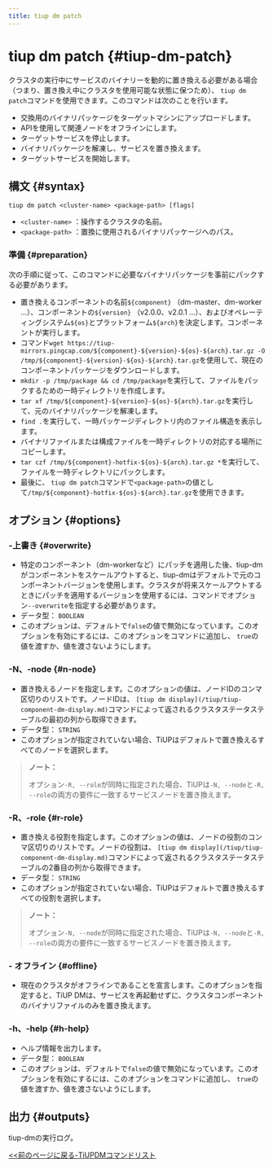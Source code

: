 ```yaml
---
title: tiup dm patch
---
```


# tiup dm patch {#tiup-dm-patch}

クラスタの実行中にサービスのバイナリーを動的に置き換える必要がある場合（つまり、置き換え中にクラスタを使用可能な状態に保つため）、 `tiup dm patch`コマンドを使用できます。このコマンドは次のことを行います。

-   交換用のバイナリパッケージをターゲットマシンにアップロードします。
-   APIを使用して関連ノードをオフラインにします。
-   ターゲットサービスを停止します。
-   バイナリパッケージを解凍し、サービスを置き換えます。
-   ターゲットサービスを開始します。

## 構文 {#syntax}

```shell
tiup dm patch <cluster-name> <package-path> [flags]
```

-   `<cluster-name>` ：操作するクラスタの名前。
-   `<package-path>` ：置換に使用されるバイナリパッケージへのパス。

### 準備 {#preparation}

次の手順に従って、このコマンドに必要なバイナリパッケージを事前にパックする必要があります。

-   置き換えるコンポーネントの名前`${component}` （dm-master、dm-worker ...）、コンポーネントの`${version}` （v2.0.0、v2.0.1 ...）、およびオペレーティングシステム`${os}`とプラットフォーム`${arch}`を決定します。コンポーネントが実行します。
-   コマンド`wget https://tiup-mirrors.pingcap.com/${component}-${version}-${os}-${arch}.tar.gz -O /tmp/${component}-${version}-${os}-${arch}.tar.gz`を使用して、現在のコンポーネントパッケージをダウンロードします。
-   `mkdir -p /tmp/package && cd /tmp/package`を実行して、ファイルをパックするための一時ディレクトリを作成します。
-   `tar xf /tmp/${component}-${version}-${os}-${arch}.tar.gz`を実行して、元のバイナリパッケージを解凍します。
-   `find .`を実行して、一時パッケージディレクトリ内のファイル構造を表示します。
-   バイナリファイルまたは構成ファイルを一時ディレクトリの対応する場所にコピーします。
-   `tar czf /tmp/${component}-hotfix-${os}-${arch}.tar.gz *`を実行して、ファイルを一時ディレクトリにパックします。
-   最後に、 `tiup dm patch`コマンドで`<package-path>`の値として`/tmp/${component}-hotfix-${os}-${arch}.tar.gz`を使用できます。

## オプション {#options}

### -上書き {#overwrite}

-   特定のコンポーネント（dm-workerなど）にパッチを適用した後、tiup-dmがコンポーネントをスケールアウトすると、tiup-dmはデフォルトで元のコンポーネントバージョンを使用します。クラスタが将来スケールアウトするときにパッチを適用するバージョンを使用するには、コマンドでオプション`--overwrite`を指定する必要があります。
-   データ型： `BOOLEAN`
-   このオプションは、デフォルトで`false`の値で無効になっています。このオプションを有効にするには、このオプションをコマンドに追加し、 `true`の値を渡すか、値を渡さないようにします。

### -N、-node {#n-node}

-   置き換えるノードを指定します。このオプションの値は、ノードIDのコンマ区切りのリストです。ノードIDは、 `[tiup dm display](/tiup/tiup-component-dm-display.md)`コマンドによって返されるクラスタステータステーブルの最初の列から取得できます。
-   データ型： `STRING`
-   このオプションが指定されていない場合、TiUPはデフォルトで置き換えるすべてのノードを選択します。

> **ノート：**
>
> オプション`-R, --role`が同時に指定された場合、TiUPは`-N, --node`と`-R, --role`の両方の要件に一致するサービスノードを置き換えます。

### -R、-role {#r-role}

-   置き換える役割を指定します。このオプションの値は、ノードの役割のコンマ区切りのリストです。ノードの役割は、 `[tiup dm display](/tiup/tiup-component-dm-display.md)`コマンドによって返されるクラスタステータステーブルの2番目の列から取得できます。
-   データ型： `STRING`
-   このオプションが指定されていない場合、TiUPはデフォルトで置き換えるすべての役割を選択します。

> **ノート：**
>
> オプション`-N, --node`が同時に指定された場合、TiUPは`-N, --node`と`-R, --role`の両方の要件に一致するサービスノードを置き換えます。

### - オフライン {#offline}

-   現在のクラスタがオフラインであることを宣言します。このオプションを指定すると、TiUP DMは、サービスを再起動せずに、クラスタコンポーネントのバイナリファイルのみを置き換えます。

### -h、-help {#h-help}

-   ヘルプ情報を出力します。
-   データ型： `BOOLEAN`
-   このオプションは、デフォルトで`false`の値で無効になっています。このオプションを有効にするには、このオプションをコマンドに追加し、 `true`の値を渡すか、値を渡さないようにします。

## 出力 {#outputs}

tiup-dmの実行ログ。

[&lt;&lt;前のページに戻る-TiUPDMコマンドリスト](/tiup/tiup-component-dm.md#command-list)
